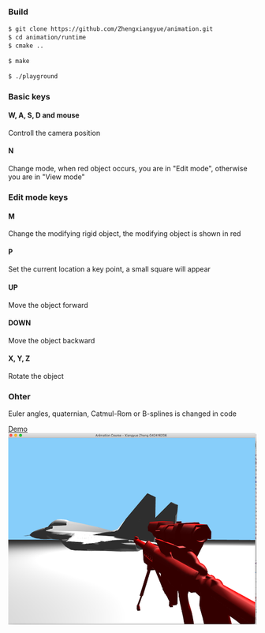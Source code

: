### Build

```bash
$ git clone https://github.com/Zhengxiangyue/animation.git
$ cd animation/runtime
$ cmake ..
```

```bash
$ make
```

```bash
$ ./playground
```

### Basic keys

#### W, A, S, D and mouse

Controll the camera position

#### N

Change mode, when red object occurs, you are in "Edit mode", otherwise you are in "View mode"

### Edit mode keys

#### M

 Change the modifying rigid object, the modifying object is shown in red

#### P

Set the current location a key point, a small square will appear

#### UP

Move the object forward

#### DOWN

Move the object backward

#### X, Y, Z 

Rotate the object 

### Ohter

Euler angles, quaternian, Catmul-Rom or B-splines is changed in code

[Demo](https://zhengxiangyue.github.io/animation/) 
![readme](./static/readme.png)
